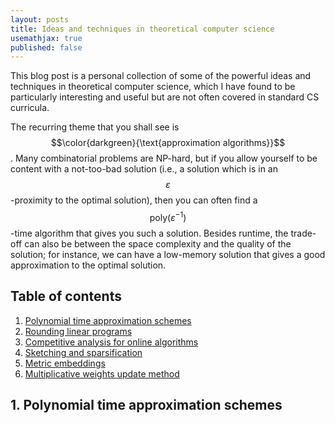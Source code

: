 ```yaml
---
layout: posts
title: Ideas and techniques in theoretical computer science
usemathjax: true
published: false
---
```


This blog post is a personal collection of some of the powerful ideas and techniques in theoretical computer science, which I have found to be particularly interesting and useful but are not often covered in standard CS curricula.

The recurring theme that you shall see is $$\color{darkgreen}{\text{approximation algorithms}}$$.
Many combinatorial problems are NP-hard, but if you allow yourself to be content with a not-too-bad solution (i.e., a solution which is in an $$\varepsilon$$-proximity to the optimal solution), then you can often find a $$\text{poly}(\varepsilon^{-1})$$-time algorithm that gives you such a solution.
Besides runtime, the trade-off can also be between the space complexity and the quality of the solution; for instance, we can have a low-memory solution that gives a good approximation to the optimal solution.

## Table of contents

1. [Polynomial time approximation schemes](#1-poly-time-approximation-schemes)
2. [Rounding linear programs](#2-rounding-linear-programs)
3. [Competitive analysis for online algorithms](#3-competitive-analysis-for-online-algorithms)
4. [Sketching and sparsification](#4-sketching-and-sparsification)
5. [Metric embeddings](#5-metric-embeddings)
6. [Multiplicative weights update method](#6-multiplicative-weights-update-method)

## 1. Polynomial time approximation schemes

